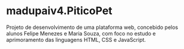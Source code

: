 # madupaiv4.PiticoPet
Projeto de desenvolvimento de uma plataforma web, concebido pelos alunos Felipe Menezes e Maria Souza, com foco no estudo e aprimoramento das linguagens HTML, CSS e JavaScript.
